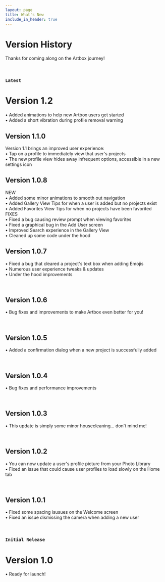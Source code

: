 ```yaml
---
layout: page
title: What's New
include_in_header: true
---
```


# Version History
Thanks for coming along on the Artbox journey!

<br>

### `Latest`
# **Version 1.2**
• Added animations to help new Artbox users get started <br>
• Added a short vibration during profile removal warning<br>

## **Version 1.1.0**
Version 1.1 brings an improved user experience:<br>
• Tap on a profile to immediately view that user's projects<br>
• The new profile view hides away infrequent options, accessible in a new settings icon<br>

## **Version 1.0.8**
NEW <br>
• Added some minor animations to smooth out navigation <br>
• Added Gallery View Tips for when a user is added but no projects exist <br>
• Added Favorites View Tips for when no projects have been favorited
<br>
FIXES<br>
• Fixed a bug causing review prompt when viewing favorites<br>
• Fixed a graphical bug in the Add User screen<br>
• Improved Search experience in the Gallery View<br>
• Cleaned up some code under the hood

## **Version 1.0.7**
• Fixed a bug that cleared a project's text box when adding Emojis<br>
• Numerous user experience tweaks & updates<br>
• Under the hood improvements

<br>

## **Version 1.0.6**
• Bug fixes and improvements to make Artbox even better for you!

<br>

## **Version 1.0.5**
• Added a confirmation dialog when a new project is successfully added

<br>

## **Version 1.0.4**
• Bug fixes and performance improvements

<br>

## **Version 1.0.3**
• This update is simply some minor housecleaning... don't mind me!

<br>

## **Version 1.0.2**
• You can now update a user's profile picture from your Photo Library<br>
• Fixed an issue that could cause user profiles to load slowly on the Home tab 

<br>

## **Version 1.0.1**
• Fixed some spacing isusues on the Welcome screen<br>
• Fixed an issue dismissing the camera when adding a new user 

<br>

### `Initial Release`
# **Version 1.0**
• Ready for launch!

<br>
